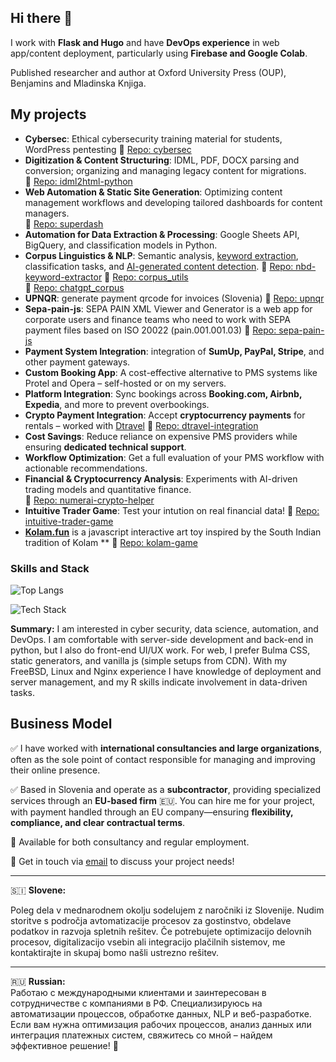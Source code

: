 ## Hi there 👋

I work with **Flask and Hugo** and have **DevOps experience** in web app/content deployment, particularly using **Firebase and Google Colab**.

Published researcher and author at Oxford University Press (OUP), Benjamins and Mladinska Knjiga.

## My projects  
- **Cybersec**: Ethical cybersecurity training material for students, WordPress pentesting
  🔗 [Repo: cybersec](https://github.com/roverbird/cybersec/)  
- **Digitization & Content Structuring**: IDML, PDF, DOCX parsing and conversion; organizing and managing legacy content for migrations.  
  🔗 [Repo: idml2html-python](https://github.com/roverbird/idml2html-python)  
- **Web Automation & Static Site Generation**: Optimizing content management workflows and developing tailored dashboards for content managers.  
  🔗 [Repo: superdash](https://github.com/roverbird/superdash)  
- **Automation for Data Extraction & Processing**: Google Sheets API, BigQuery, and classification models in Python.  
- **Corpus Linguistics & NLP**: Semantic analysis, [keyword extraction](https://textvisualization.app/free-online-keyword-extractor/), classification tasks, and [AI-generated content detection](https://textvisualization.app/chatgpt-detector/).
  🔗 [Repo: nbd-keyword-extractor](https://github.com/roverbird/nbd-keyword-extractor)
  🔗 [Repo: corpus_utils](https://github.com/roverbird/corpus_utils)  
  🔗 [Repo: chatgpt_corpus](https://github.com/roverbird/chatgpt_corpus)
- **UPNQR**: generate payment qrcode for invoices (Slovenia)
  🔗 [Repo: upnqr](https://github.com/roverbird/upnqr)
- **Sepa-pain-js**: SEPA PAIN XML Viewer and Generator is a web app for corporate users and finance teams who need to work with SEPA payment files based on ISO 20022 (pain.001.001.03)
  🔗 [Repo: sepa-pain-js](https://github.com/roverbird/sepa-pain-js) 
- **Payment System Integration**: integration of **SumUp, PayPal, Stripe**, and other payment gateways.  
- **Custom Booking App**: A cost-effective alternative to PMS systems like Protel and Opera – self-hosted or on my servers.  
- **Platform Integration**: Sync bookings across **Booking.com, Airbnb, Expedia**, and more to prevent overbookings.  
- **Crypto Payment Integration**: Accept **cryptocurrency payments** for rentals – worked with [Dtravel](https://github.com/Dtravel)
  🔗 [Repo: dtravel-integration](https://github.com/roverbird/dtravel-integration/)
- **Cost Savings**: Reduce reliance on expensive PMS providers while ensuring **dedicated technical support**.  
- **Workflow Optimization**: Get a full evaluation of your PMS workflow with actionable recommendations.  
- **Financial & Cryptocurrency Analysis**: Experiments with AI-driven trading models and quantitative finance.  
  🔗 [Repo: numerai-crypto-helper](https://github.com/roverbird/numerai-crypto-helper)
- **Intuitive Trader Game**: Test your intution on real financial data!
  🔗 [Repo: intuitive-trader-game](https://github.com/roverbird/intuitive-trader-game)
- **[Kolam.fun](https://kolam.fun)** is a javascript interactive art toy inspired by the South Indian tradition of Kolam **
  🔗 [Repo: kolam-game](https://github.com/roverbird/kolam-game)

### **Skills and Stack**  
![Top Langs](https://github-readme-stats.vercel.app/api/top-langs/?username=roverbird&layout=compact&theme=tokyonight)

![Tech Stack](https://skillicons.dev/icons?i=python,javascript,r,flask,html,css,git,linux,debian,bsd,bash,vim,nginx,firebase)

**Summary:** I am interested in cyber security, data science, automation, and DevOps. I am comfortable with server-side development and back-end in python, but I also do front-end UI/UX work. For web, I prefer Bulma CSS, static generators, and vanilla js (simple setups from CDN). With my FreeBSD, Linux and Nginx experience I have knowledge of deployment and server management, and my R skills indicate involvement in data-driven tasks.

## Business Model  

✅ I have worked with **international consultancies and large organizations**, often as the sole point of contact responsible for managing and improving their online presence.  

✅ Based in Slovenia and operate as a **subcontractor**, providing specialized services through an **EU-based firm** 🇪🇺. You can hire me for your project, with payment handled through an EU company—ensuring **flexibility, compliance, and clear contractual terms**.  

💼 Available for both consultancy and regular employment.

📩 Get in touch via [email](kibervarnost@proton,me) to discuss your project needs!  

---  
🇸🇮 **Slovene:** 

Poleg dela v mednarodnem okolju sodelujem z naročniki iz Slovenije. Nudim storitve s področja avtomatizacije procesov za gostinstvo, obdelave podatkov in razvoja spletnih rešitev. Če potrebujete optimizacijo delovnih procesov, digitalizacijo vsebin ali integracijo plačilnih sistemov, me kontaktirajte in skupaj bomo našli ustrezno rešitev.  

---  
🇷🇺 **Russian:**  
Pаботаю с международными клиентами и заинтересован в сотрудничестве с компаниями в РФ. Специализируюсь на автоматизации процессов, обработке данных, NLP и веб-разработке. Если вам нужна оптимизация рабочих процессов, анализ данных или интеграция платежных систем, свяжитесь со мной – найдем эффективное решение! 🚀 
